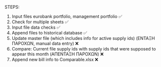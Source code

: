 STEPS:
1. Input files eurobank portfolio, management portfolio ✅
2. Check for multiple sheets ✅
3. Input file data checks ✅
4. Append files to historical database ✅
5. Update master file (which includes info for active supply ids) (ΕΝΤΑΞΗ ΠΑΡΟΧΩΝ, manual data entry)  ❌
6. Compare: Current file supply ids with supply ids that were supposed to appear this month (ΑΠΕΝΤΑΞΗ ΠΑΡΟΧΩΝ) ❌
7. Append new bill info to Comparable.xlsx  ❌